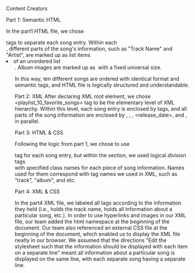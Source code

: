 Content Creators

Part 1: Semantic HTML

  In the part1 HTML file, we chose <section> tags to separate each song entry. Within each <section>, different
  parts of the song's information, such as "Track Name" and "Artist", are marked up as list items <li> of an unordered list <ul>.
  Album images are marked up as <img> with a fixed universal size.

  In this way, ten different songs are ordered with identical format and semantic tags, and HTML file is logically structured and understandable.

Part 2: XML
  After declaring XML root element, we chose <playlist_10_favorite_songs> tag to be the elementary level of XML hierarchy. Within this
  level, each song entry is enclosed by <song> tags, and all parts of the song information are enclosed by <track>, <artist>, <album>, <release_date>, and <genres>, in parallel.


Part 3: HTML & CSS

  Following the logic from part 1, we chose to use <section> tag for each song entry, but within the section, we used logical division tags <div> with specified class names for each piece of song information. Names used for them correspond with tag names we used in XML, such as "track", "album", and etc. 

Part 4: XML & CSS

  In the part4 XML file, we labeled all tags according to the information they held (i.e., <track> holds the track name, <song> holds all information about a particular song, etc.). In order to use hyperlinks and images in our XML file, our team added the html namespace at the beginning of the document. Our team also referenced an external CSS file at the beginning of the document, which enabled us to display the XML file neatly in our browser.
  We assumed that the directions "Edit the stylesheet such that the information should be displayed with each item on a separate line" meant all information about a particular song is displayed on the same line, with each separate song having a separate line.
